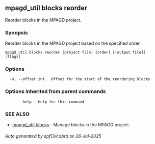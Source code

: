 ## mpagd_util blocks reorder

Reorder blocks in the MPAGD project.

### Synopsis

Reorder blocks in the MPAGD project based on the specified order.

```
mpagd_util blocks reorder [project file] [order] [[output file]] [flags]
```

### Options

```
  -o, --offset int   Offset for the start of the reordering blocks
```

### Options inherited from parent commands

```
      --help   help for this command
```

### SEE ALSO

* [mpagd_util blocks](mpagd_util_blocks.md)	 - Manage blocks in the MPAGD project.

###### Auto generated by spf13/cobra on 26-Jul-2025
